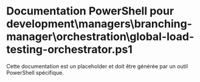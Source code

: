 # Documentation PowerShell pour development\managers\branching-manager\orchestration\global-load-testing-orchestrator.ps1

Cette documentation est un placeholder et doit être générée par un outil PowerShell spécifique.
